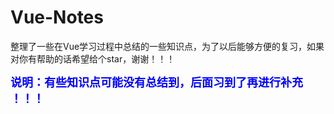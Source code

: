 # Vue-Notes



​		整理了一些在Vue学习过程中总结的一些知识点，为了以后能够方便的复习，如果对你有帮助的话希望给个star，谢谢！！！

​	   <font size="4" color="blue">**说明：有些知识点可能没有总结到，后面习到了再进行补充 ！！！**</font>

